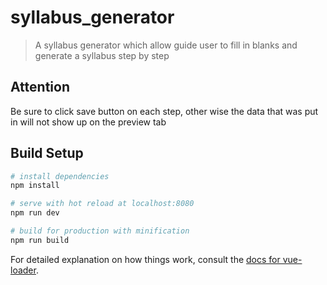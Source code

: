 # syllabus_generator

> A syllabus generator which allow guide user to fill in blanks and generate a syllabus step by step

## Attention

Be sure to click save button on each step, other wise the data that was put in will not show up on the preview tab
## Build Setup

``` bash
# install dependencies
npm install

# serve with hot reload at localhost:8080
npm run dev

# build for production with minification
npm run build
```

For detailed explanation on how things work, consult the [docs for vue-loader](http://vuejs.github.io/vue-loader).
